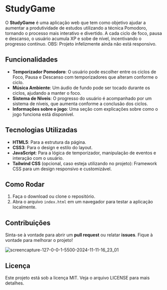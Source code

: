 # StudyGame

O **StudyGame** é uma aplicação web que tem como objetivo ajudar a aumentar a produtividade de estudos utilizando a técnica Pomodoro, tornando o processo mais interativo e divertido. A cada ciclo de foco, pausa e descanso, o usuário acumula XP e sobe de nível, incentivando o progresso contínuo.
OBS: Projeto infelizmente ainda não está responsivo.
## Funcionalidades

- **Temporizador Pomodoro**: O usuário pode escolher entre os ciclos de Foco, Pausa e Descanso com temporizadores que alteram conforme o ciclo.
- **Música Ambiente**: Um áudio de fundo pode ser tocado durante os ciclos, ajudando a manter o foco.
- **Sistema de Níveis**: O progresso do usuário é acompanhado por um sistema de níveis, que aumenta conforme a conclusão dos ciclos.
- **Informações sobre o jogo**: Uma seção com explicações sobre como o jogo funciona está disponível.

## Tecnologias Utilizadas

- **HTML5**: Para a estrutura da página.
- **CSS3**: Para o design e estilo do layout.
- **JavaScript**: Para a lógica de temporizador, manipulação de eventos e interação com o usuário.
- **Tailwind CSS** (opcional, caso esteja utilizando no projeto): Framework CSS para um design responsivo e customizável.

## Como Rodar

1. Faça o download ou clone o repositório.
2. Abra o arquivo `index.html` em um navegador para testar a aplicação localmente.

## Contribuições

Sinta-se à vontade para abrir um **pull request** ou relatar **issues**. Fique à vontade para melhorar o projeto!

![screencapture-127-0-0-1-5500-2024-11-11-16_23_01](https://github.com/user-attachments/assets/936c29c7-5b67-4de6-bf28-fe7718f3c257)

## Licença

Este projeto está sob a licença MIT. Veja o arquivo LICENSE para mais detalhes.
